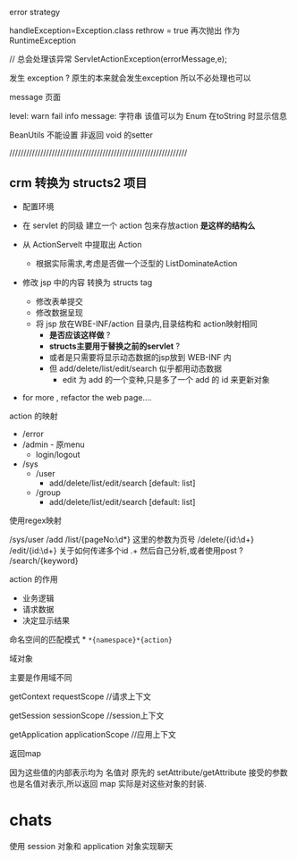 error strategy


handleException=Exception.class
rethrow = true 再次抛出 作为 RuntimeException

// 总会处理该异常
ServletActionException(errorMessage,e);


发生 exception ? 原生的本来就会发生exception
所以不必处理也可以

message 页面

level: warn fail info
message: 字符串
	该值可以为 Enum 在toString 时显示信息

BeanUtils 不能设置 非返回 void 的setter

///////////////////////////////////////////////////////////////

crm 转换为 structs2 项目
----------------------

* 配置环境
* 在 servlet 的同级 建立一个 action 包来存放action __是这样的结构么__
* 从 ActionServelt 中提取出 Action
	* 根据实际需求,考虑是否做一个泛型的 ListDominateAction
* 修改 jsp 中的内容 转换为 structs tag
	* 修改表单提交
	* 修改数据呈现
	* 将 jsp 放在WBE-INF/action 目录内,目录结构和 action映射相同
		*  __是否应该这样做__ ?
		* __structs主要用于替换之前的servlet__ ?
		* 或者是只需要将显示动态数据的jsp放到 WEB-INF 内
		* 但 add/delete/list/edit/search 似乎都用动态数据
			* edit 为 add 的一个变种,只是多了一个 add 的 id 来更新对象

* for more , refactor the web page....


action 的映射

* /error
* /admin - 原menu
	* login/logout
* /sys
	* /user
		* add/delete/list/edit/search [default: list]
	* /group
		* add/delete/list/edit/search [default: list]
		
使用regex映射

/sys/user
		/add
		/list/{pageNo:\d*}
			这里的参数为页号
		/delete/{id:\d+}
		/edit/{id:\d+}
			关于如何传递多个id
				.+ 然后自己分析,或者使用post ?
		/search/{keyword}
			
		
action 的作用

* 业务逻辑
* 请求数据
* 决定显示结果

命名空间的匹配模式
	* `*{namespace}*{action}`

域对象

主要是作用域不同

getContext
requestScope //请求上下文

getSession
sessionScope //session上下文

getApplication
applicationScope //应用上下文

返回map

因为这些值的内部表示均为 名值对
原先的 setAttribute/getAttribute 接受的参数
也是名值对表示,所以返回 map 实际是对这些对象的封装.

chats
======
使用 session 对象和 application 对象实现聊天